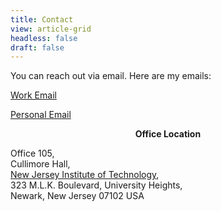```yaml
---
title: Contact
view: article-grid
headless: false
draft: false
---
```


You can reach out via email. Here are my emails:<br />

[Work Email](mailto:aa2894@njit.edu)<br />

[Personal Email](mailto:aatulanurag@gmail.com)

<p align="center"><b>Office Location</b></p> 

 Office 105,<br />
Cullimore Hall,<br />
[New Jersey Institute of Technology](https://archlib.njit.edu/cullimore-hall),<br />
323 M.L.K. Boulevard, University Heights,<br />
Newark, New Jersey 07102 USA



